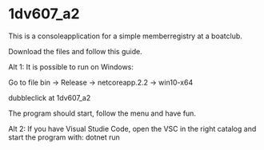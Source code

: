 # 1dv607_a2

This is a consoleapplication for a simple memberregistry at a boatclub.

Download the files and follow this guide.

Alt 1: 
It is possible to run on Windows:

Go to file bin -> Release -> netcoreapp.2.2 -> win10-x64

dubbleclick at 1dv607_a2

The program should start, follow the menu and have fun.

Alt 2: 
If you have Visual Studie Code, open the VSC in the right catalog and start the program with: dotnet run
